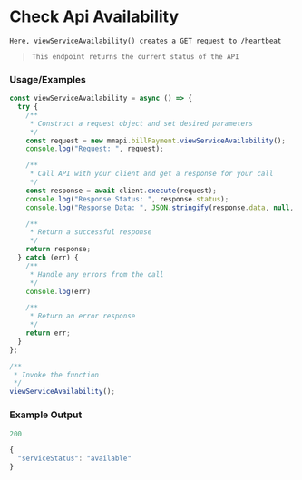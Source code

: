 # Check Api Availability

`Here, viewServiceAvailability() creates a GET request to /heartbeat`

> `This endpoint returns the current status of the API`

### Usage/Examples

```javascript
const viewServiceAvailability = async () => {
  try {
    /**
     * Construct a request object and set desired parameters
     */
    const request = new mmapi.billPayment.viewServiceAvailability();
    console.log("Request: ", request);

    /**
     * Call API with your client and get a response for your call
     */
    const response = await client.execute(request);
    console.log("Response Status: ", response.status);
    console.log("Response Data: ", JSON.stringify(response.data, null, 4));

    /**
     * Return a successful response
     */
    return response;
  } catch (err) {
    /**
     * Handle any errors from the call
     */
    console.log(err)

    /**
     * Return an error response
     */
    return err;
  }
};

/**
 * Invoke the function
 */
viewServiceAvailability();
```

### Example Output

```javascript
200

{
  "serviceStatus": "available"
}
```
